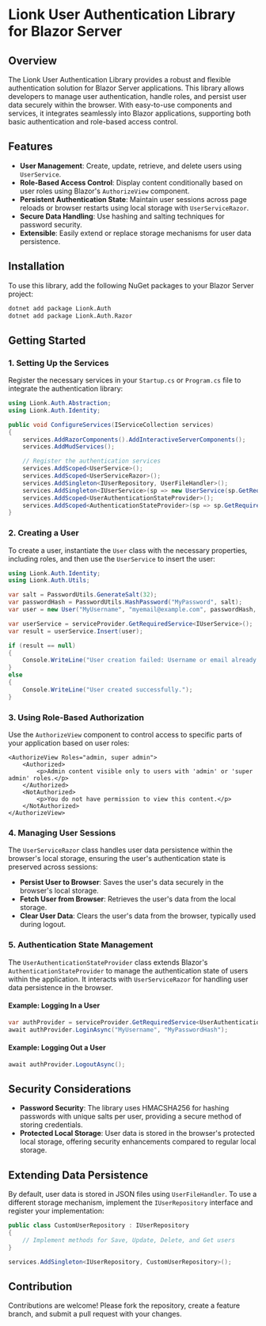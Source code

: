 ﻿# Lionk User Authentication Library for Blazor Server

## Overview

The Lionk User Authentication Library provides a robust and flexible authentication solution for Blazor Server applications. This library allows developers to manage user authentication, handle roles, and persist user data securely within the browser. With easy-to-use components and services, it integrates seamlessly into Blazor applications, supporting both basic authentication and role-based access control.

## Features

- **User Management**: Create, update, retrieve, and delete users using `UserService`.
- **Role-Based Access Control**: Display content conditionally based on user roles using Blazor's `AuthorizeView` component.
- **Persistent Authentication State**: Maintain user sessions across page reloads or browser restarts using local storage with `UserServiceRazor`.
- **Secure Data Handling**: Use hashing and salting techniques for password security.
- **Extensible**: Easily extend or replace storage mechanisms for user data persistence.

## Installation

To use this library, add the following NuGet packages to your Blazor Server project:

```bash
dotnet add package Lionk.Auth
dotnet add package Lionk.Auth.Razor
```

## Getting Started

### 1. Setting Up the Services

Register the necessary services in your `Startup.cs` or `Program.cs` file to integrate the authentication library:

```csharp
using Lionk.Auth.Abstraction;
using Lionk.Auth.Identity;

public void ConfigureServices(IServiceCollection services)
{
    services.AddRazorComponents().AddInteractiveServerComponents();
    services.AddMudServices();

    // Register the authentication services
    services.AddScoped<UserService>();
    services.AddScoped<UserServiceRazor>();
    services.AddSingleton<IUserRepository, UserFileHandler>();
    services.AddSingleton<IUserService>(sp => new UserService(sp.GetRequiredService<IUserRepository>()));
    services.AddScoped<UserAuthenticationStateProvider>();
    services.AddScoped<AuthenticationStateProvider>(sp => sp.GetRequiredService<UserAuthenticationStateProvider>());
}
```

### 2. Creating a User

To create a user, instantiate the `User` class with the necessary properties, including roles, and then use the `UserService` to insert the user:

```csharp
using Lionk.Auth.Identity;
using Lionk.Auth.Utils;

var salt = PasswordUtils.GenerateSalt(32);
var passwordHash = PasswordUtils.HashPassword("MyPassword", salt);
var user = new User("MyUsername", "myemail@example.com", passwordHash, salt, new List<string> { "admin" });

var userService = serviceProvider.GetRequiredService<IUserService>();
var result = userService.Insert(user);

if (result == null)
{
    Console.WriteLine("User creation failed: Username or email already exists.");
}
else
{
    Console.WriteLine("User created successfully.");
}
```

### 3. Using Role-Based Authorization

Use the `AuthorizeView` component to control access to specific parts of your application based on user roles:

```razor
<AuthorizeView Roles="admin, super admin">
    <Authorized>
        <p>Admin content visible only to users with 'admin' or 'super admin' roles.</p>
    </Authorized>
    <NotAuthorized>
        <p>You do not have permission to view this content.</p>
    </NotAuthorized>
</AuthorizeView>
```

### 4. Managing User Sessions

The `UserServiceRazor` class handles user data persistence within the browser's local storage, ensuring the user's authentication state is preserved across sessions:

- **Persist User to Browser**: Saves the user's data securely in the browser's local storage.
- **Fetch User from Browser**: Retrieves the user's data from the local storage.
- **Clear User Data**: Clears the user's data from the browser, typically used during logout.

### 5. Authentication State Management

The `UserAuthenticationStateProvider` class extends Blazor's `AuthenticationStateProvider` to manage the authentication state of users within the application. It interacts with `UserServiceRazor` for handling user data persistence in the browser.

#### Example: Logging In a User

```csharp
var authProvider = serviceProvider.GetRequiredService<UserAuthenticationStateProvider>();
await authProvider.LoginAsync("MyUsername", "MyPasswordHash");
```

#### Example: Logging Out a User

```csharp
await authProvider.LogoutAsync();
```

## Security Considerations

- **Password Security**: The library uses HMACSHA256 for hashing passwords with unique salts per user, providing a secure method of storing credentials.
- **Protected Local Storage**: User data is stored in the browser's protected local storage, offering security enhancements compared to regular local storage.

## Extending Data Persistence

By default, user data is stored in JSON files using `UserFileHandler`. To use a different storage mechanism, implement the `IUserRepository` interface and register your implementation:

```csharp
public class CustomUserRepository : IUserRepository
{
    // Implement methods for Save, Update, Delete, and Get users
}

services.AddSingleton<IUserRepository, CustomUserRepository>();
```

## Contribution

Contributions are welcome! Please fork the repository, create a feature branch, and submit a pull request with your changes.